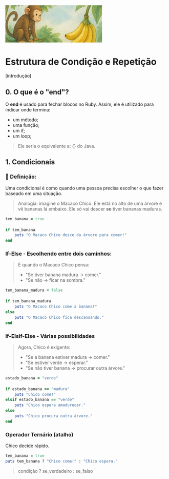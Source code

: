 <img src="../../../assets/banner/macaco-chico.jpg" width="60%" />

# Estrutura de Condição e Repetição

[introdução]

## 0. O que é o "end"?

O **end** é usado para fechar blocos no Ruby. Assim, ele é utilizado para indicar onde termina:
- um método;
- uma função;
- um if;
- um loop;

> Ele seria o equivalente a: {} do Java.

## 1. Condicionais
### 📌 Definição:
Uma condicional é como quando uma pessoa precisa escolher o que fazer baseado em uma situação.
> Analogia: imagine o Macaco Chico. Ele está no alto de uma árvore e vê bananas lá embaixo. Ele só vai descer **se** tiver bananas maduras.

```ruby
tem_banana = true

if tem_banana
    puts "O Macaco Chico desce da árvore para comer!"
end
```

### If-Else - Escolhendo entre dois caminhos:

> É quando o Macaco Chico pensa: 
> - "Se tiver banana madura → comer."
> - "Se não → ficar na sombra."

```ruby
tem_banana_madura = false

if tem_banana_madura
    puts "O Macaco Chico come a banana!"
else
    puts "O Macaco Chico fica descansando."
end
```

### If-Elsif-Else - Várias possibilidades

> Agora, Chico é exigente:
> - "Se a banana estiver madura → comer."  
> - "Se estiver verde → esperar."
> - "Se não tiver banana → procurar outra árvore."

```ruby
estado_banana = "verde"

if estado_banana == "madura"
    puts "Chico come!"
elsif estado_banana == "verde"
    puts "Chico espera amadurecer."
else
    puts "Chico procura outra árvore."
end
```

### Operador Ternário (atalho)

Chico decide rápido.

```ruby
tem_banana = true
puts tem_banana ? "Chico come!" : "Chico espera."
```

> condição ? se_verdadeiro : se_falso
